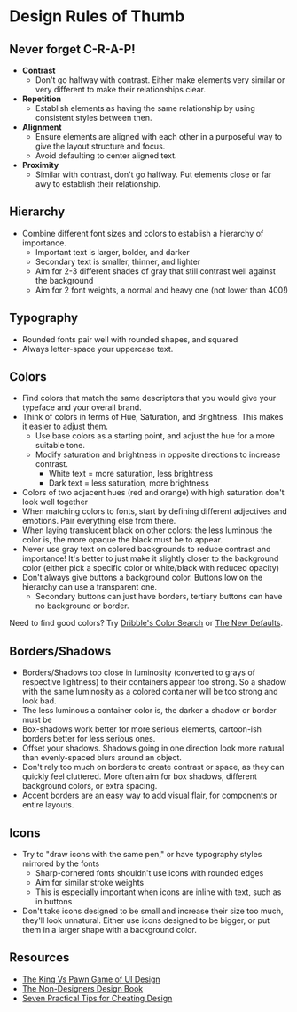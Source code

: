 # Design Rules of Thumb

## Never forget C-R-A-P!

* **Contrast**
    - Don't go halfway with contrast. Either make elements very similar or very different to make their relationships clear.
* **Repetition**
    - Establish elements as having the same relationship by using consistent styles between then.
* **Alignment**
    - Ensure elements are aligned with each other in a purposeful way to give the layout structure and focus.
    - Avoid defaulting to center aligned text.
* **Proximity**
    - Similar with contrast, don't go halfway. Put elements close or far awy to establish their relationship.

## Hierarchy

* Combine different font sizes and colors to establish a hierarchy of importance.
    - Important text is larger, bolder, and darker
    - Secondary text is smaller, thinner, and lighter
    - Aim for 2-3 different shades of gray that still contrast well against the background
    - Aim for 2 font weights, a normal and heavy one (not lower than 400!)

## Typography

* Rounded fonts pair well with rounded shapes, and squared
* Always letter-space your uppercase text.

## Colors

* Find colors that match the same descriptors that you would give your typeface and your overall brand.
* Think of colors in terms of Hue, Saturation, and Brightness. This makes it easier to adjust them.
    - Use base colors as a starting point, and adjust the hue for a more suitable tone.
    - Modify saturation and brightness in opposite directions to increase contrast.
        - White text = more saturation, less brightness
        - Dark text = less saturation, more brightness
* Colors of two adjacent hues (red and orange) with high saturation don't look well together
* When matching colors to fonts, start by defining different adjectives and emotions. Pair everything else from there.
* When laying translucent black on other colors: the less luminous the color is, the more opaque the black must be to appear.
* Never use gray text on colored backgrounds to reduce contrast and importance! It's better to just make it slightly closer to the background color (either pick a specific color or white/black with reduced opacity)
* Don't always give buttons a background color. Buttons low on the hierarchy can use a transparent one.
    - Secondary buttons can just have borders, tertiary buttons can have no background or border.

Need to find good colors? Try [Dribble's Color Search](https://dribbble.com/colors/) or [The New Defaults](https://dudleystorey.github.io/thenewdefaults/).

## Borders/Shadows

* Borders/Shadows too close in luminosity (converted to grays of respective lightness) to their containers appear too strong. So a shadow with the same luminosity as a colored container will be too strong and look bad.
* The less luminous a container color is, the darker a shadow or border must be
* Box-shadows work better for more serious elements, cartoon-ish borders better for less serious ones.
* Offset your shadows. Shadows going in one direction look more natural than evenly-spaced blurs around an object.
* Don't rely too much on borders to create contrast or space, as they can quickly feel cluttered. More often aim for box shadows, different background colors, or extra spacing.
* Accent borders are an easy way to add visual flair, for components or entire layouts.

## Icons

* Try to "draw icons with the same pen," or have typography styles mirrored by the fonts
    - Sharp-cornered fonts shouldn't use icons with rounded edges
    - Aim for similar stroke weights
    - This is especially important when icons are inline with text, such as in buttons
* Don't take icons designed to be small and increase their size too much, they'll look unnatural. Either use icons designed to be bigger, or put them in a larger shape with a background color.

## Resources

* [The King Vs Pawn Game of UI Design](http://alistapart.com/article/the-king-vs-pawn-game-of-ui-design)
* [The Non-Designers Design Book](https://www.amazon.com/Non-Designers-Design-Book-4th/dp/0133966151)
* [Seven Practical Tips for Cheating Design](https://medium.com/refactoring-ui/7-practical-tips-for-cheating-at-design-40c736799886)
